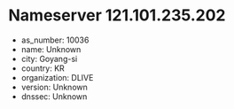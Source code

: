 # Nameserver 121.101.235.202

* as_number: 10036
* name: Unknown
* city: Goyang-si
* country: KR
* organization: DLIVE
* version: Unknown
* dnssec: Unknown
